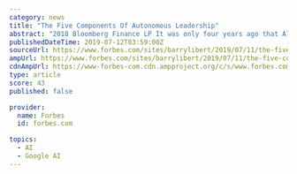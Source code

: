 ```yaml
---
category: news
title: "The Five Components Of Autonomous Leadership"
abstract: "2018 Bloomberg Finance LP It was only four years ago that AlphaGo began beating the world’s top professional Go players and Google released TensorFlow, an open-source software library for machine learning applications such as neural networks. Since then ..."
publishedDateTime: 2019-07-12T03:59:00Z
sourceUrl: https://www.forbes.com/sites/barrylibert/2019/07/11/the-five-components-of-autonomous-leadership/
ampUrl: https://www.forbes.com/sites/barrylibert/2019/07/11/the-five-components-of-autonomous-leadership/amp/
cdnAmpUrl: https://www-forbes-com.cdn.ampproject.org/c/s/www.forbes.com/sites/barrylibert/2019/07/11/the-five-components-of-autonomous-leadership/amp/
type: article
score: 43
published: false

provider:
  name: Forbes
  id: forbes.com

topics:
  - AI
  - Google AI
---
```

